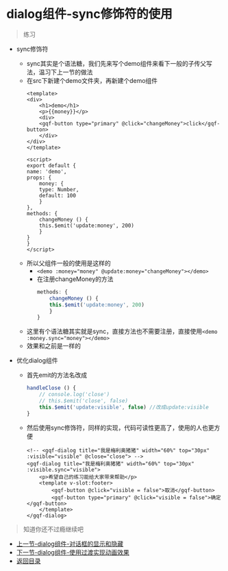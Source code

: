 # dialog组件-sync修饰符的使用

> 练习

* sync修饰符

    * sync其实是个语法糖，我们先来写个demo组件来看下一般的子传父写法，温习下上一节的做法
    * 在src下新建个demo文件夹，再新建个demo组件
        ```vue
        <template>
        <div>
            <h1>demo</h1>
            <p>{{money}}</p>
            <div>
            <gqf-button type="primary" @click="changeMoney">click</gqf-button>
            </div>
        </div>
        </template>

        <script>
        export default {
        name: 'demo',
        props: {
            money: {
            type: Number,
            default: 100
            }
        },
        methods: {
            changeMoney () {
            this.$emit('update:money', 200)
            }
        }
        }
        </script>
        
        ```
    * 所以父组件一般的使用是这样的
        * `<demo :money="money" @update:money="changeMoney"></demo>`
        * 在注册changeMoney的方法 
            ```js
            methods: {
                changeMoney () {
                this.$emit('update:money', 200)
                }
            }            
            ```  
    * 这里有个语法糖其实就是sync，直接方法也不需要注册，直接使用`<demo :money.sync="money"></demo>`
    * 效果和之前是一样的  

* 优化dialog组件

    * 首先emit的方法名改成 
        ```js
        handleClose () {
            // console.log('close')
            // this.$emit('close', false)
            this.$emit('update:visible', false) //改成update:visible
        }        
        ```
    * 然后使用sync修饰符，同样的实现，代码可读性更高了，使用的人也更方便
        ```
        <!-- <gqf-dialog title="我是梅利奥猪猪" width="60%" top="30px" :visible="visible" @close="close"> -->
        <gqf-dialog title="我是梅利奥猪猪" width="60%" top="30px" :visible.sync="visible">
            <p>希望自己的练习能给大家带来帮助</p>
            <template v-slot:footer>
                <gqf-button @click="visible = false">取消</gqf-button>
                <gqf-button type="primary" @click="visible = false">确定</gqf-button>
            </template>
        </gqf-dialog>        
        ```               

> 知道你还不过瘾继续吧       

* [上一节-dialog组件-对话框的显示和隐藏](../10-dialog组件-对话框的显示和隐藏/dialog组件-对话框的显示和隐藏.md)
* [下一节-dialog组件-使用过渡实现动画效果](../12-dialog组件-使用过渡实现动画效果/dialog组件-使用过渡实现动画效果.md)
* [返回目录](../../README.md)